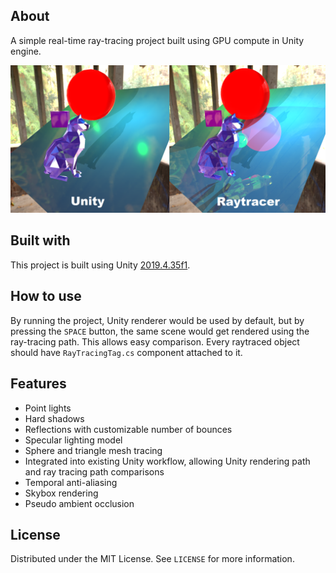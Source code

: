 ## About
A simple real-time ray-tracing project built using GPU compute in Unity engine.
  
![Product Name Screen Shot][product-screenshot]

## Built with
This project is built using Unity [2019.4.35f1](https://unity3d.com/get-unity/download/archive).

## How to use
By running the project, Unity renderer would be used by default, but by pressing the `SPACE` button, the same scene would get rendered using the ray-tracing path.
This allows easy comparison. Every raytraced object should have `RayTracingTag.cs` component attached to it.

## Features
* Point lights
* Hard shadows
* Reflections with customizable number of bounces
* Specular lighting model
* Sphere and triangle mesh tracing
* Integrated into existing Unity workflow, allowing Unity rendering path and ray tracing path comparisons
* Temporal anti-aliasing
* Skybox rendering
* Pseudo ambient occlusion

## License
Distributed under the MIT License. See `LICENSE` for more information.

[product-screenshot]: Assets/Textures/ur.png

